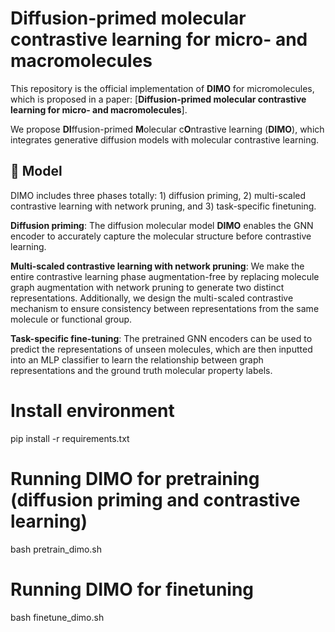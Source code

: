 
# Diffusion-primed molecular contrastive learning for micro- and macromolecules #

This repository is the official implementation of **DIMO** for micromolecules, which is proposed in a paper: [**Diffusion-primed molecular contrastive learning for micro- and macromolecules**]. 

We propose **DI**ffusion-primed **M**olecular c**O**ntrastive learning (**DIMO**), which integrates generative diffusion models with molecular contrastive learning.

## 🤖 Model

DIMO includes three phases totally: 1) diffusion priming, 2) multi-scaled contrastive learning with network pruning, and 3) task-specific finetuning.

**Diffusion priming**: The diffusion molecular model **DIMO** enables the GNN encoder to accurately capture the molecular structure before contrastive learning.

**Multi-scaled contrastive learning with network pruning**: We make the entire contrastive learning phase augmentation-free by replacing molecule graph augmentation with network pruning to generate two distinct representations. Additionally, we design the multi-scaled contrastive mechanism to ensure consistency between representations from the same molecule or functional group.

**Task-specific fine-tuning**: The pretrained GNN encoders can be used to predict the representations of unseen molecules, which are then inputted into an MLP classifier to learn the relationship between graph representations and the ground truth molecular property labels.

# Install environment
pip install -r requirements.txt

# Running DIMO for pretraining (diffusion priming and contrastive learning)
bash pretrain_dimo.sh

# Running DIMO for finetuning
bash finetune_dimo.sh
